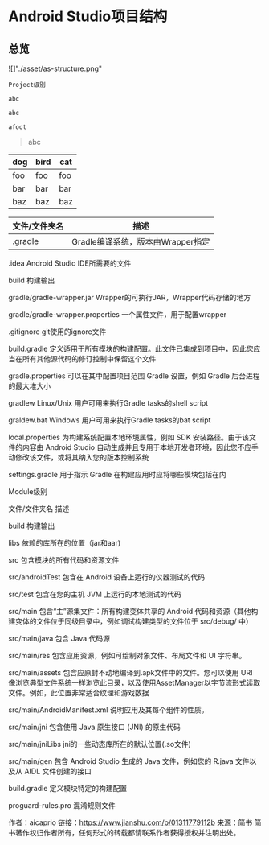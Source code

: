 # Android Studio项目结构

## 总览

![]"./asset/as-structure.png"

`Project级别`

```
abc

abc

```

    afoot
>abc

dog | bird | cat
----|------|----
foo | foo  | foo
bar | bar  | bar
baz | baz  | baz

文件/文件夹名 |描述
--------|--------------------------------
.gradle |Gradle编译系统，版本由Wrapper指定

.idea
Android Studio IDE所需要的文件


build
构建输出


gradle/gradle-wrapper.jar
Wrapper的可执行JAR，Wrapper代码存储的地方


gradle/gradle-wrapper.properties
一个属性文件，用于配置wrapper


.gitignore
git使用的ignore文件


build.gradle
定义适用于所有模块的构建配置。此文件已集成到项目中，因此您应当在所有其他源代码的修订控制中保留这个文件


gradle.properties
可以在其中配置项目范围 Gradle 设置，例如 Gradle 后台进程的最大堆大小


gradlew
Linux/Unix 用户可用来执行Gradle tasks的shell script


graldew.bat
Windows 用户可用来执行Gradle tasks的bat script


local.properties
为构建系统配置本地环境属性，例如 SDK 安装路径。由于该文件的内容由 Android Studio 自动生成并且专用于本地开发者环境，因此您不应手动修改该文件，或将其纳入您的版本控制系统


settings.gradle
用于指示 Gradle 在构建应用时应将哪些模块包括在内



Module级别



文件/文件夹名
描述




build
构建输出


libs
依赖的库所在的位置（jar和aar)


src
包含模块的所有代码和资源文件


src/androidTest
包含在 Android 设备上运行的仪器测试的代码


src/test
包含在您的主机 JVM 上运行的本地测试的代码


src/main
包含“主”源集文件：所有构建变体共享的 Android 代码和资源（其他构建变体的文件位于同级目录中，例如调试构建类型的文件位于 src/debug/ 中）


src/main/java
包含 Java 代码源


src/main/res
包含应用资源，例如可绘制对象文件、布局文件和 UI 字符串。


src/main/assets
包含应原封不动地编译到.apk文件中的文件。您可以使用 URI 像浏览典型文件系统一样浏览此目录，以及使用AssetManager以字节流形式读取文件。例如，此位置非常适合纹理和游戏数据


src/main/AndroidManifest.xml
说明应用及其每个组件的性质。


src/main/jni
包含使用 Java 原生接口 (JNI) 的原生代码


src/main/jniLibs
jni的一些动态库所在的默认位置(.so文件)


src/main/gen
包含 Android Studio 生成的 Java 文件，例如您的 R.java 文件以及从 AIDL 文件创建的接口


build.gradle
定义模块特定的构建配置


proguard-rules.pro
混淆规则文件

作者：aicaprio
链接：https://www.jianshu.com/p/01311779112b
来源：简书
简书著作权归作者所有，任何形式的转载都请联系作者获得授权并注明出处。